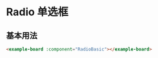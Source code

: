 # Radio 单选框

## 基本用法

```html
<example-board :component="RadioBasic"></example-board>
```

<script>
import RadioBasic from 'docs/examples/form/RadioBasic';

export default {
  data() {
    return {
      RadioBasic,
    }
  }
}
</script>
